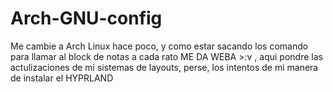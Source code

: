 # Arch-GNU-config
Me cambie a Arch Linux hace poco, y como estar sacando los comando para llamar al block de notas a cada rato ME DA WEBA >:v , aqui pondre las actulizaciones de mi sistemas de layouts, perse, los intentos de mi manera de instalar el HYPRLAND 
